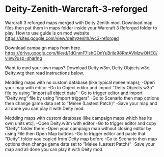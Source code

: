 # Deity-Zenith-Warcraft-3-reforged
Warcraft 3 reforged maps merged with Deity Zenith mod.
Download map files then put them in maps folder inside your Warcraft 3 Reforged folder to play.
How to use guide is on mod website
https://sites.google.com/view/deityzenith/wc3-reforged

Download campaign maps from here
https://drive.google.com/file/d/1dOnmF7ishGOnYuBriIe98RmAVMzwOHEC/view?usp=sharing

Want to mod your own maps? Download Deity.w3m, Deity Objects.w3o, Deity.wtg then read instructions below.

Modding maps with no custom database (like typical melee maps);
-Open your map with editor
-Go to Object editor and import "Deity Objects.w3o" file by using "import all object data"
-Go to trigger editor and import "Deity.wtg" file by using "import triggers"
-Go to Scenario then map options then change game data set to "Melee (Lastest Patch)"
-Save your map and all done you can play it with Deity mod.

Modding maps with custom database (like campaign maps which has its own units etc);
-Open Deity.w3m with editor
-Go to trigger editor and copy "Deity" folder there
-Open your campaign map without closing editor by using File then Open Map buttons
-Go to trigger editor and paste that "Deity" folder you copied from Deity map before
-Go to Scenario then map options then change game data set to "Melee (Lastest Patch)"
-Save your map and all done you can play it with Deity mod.

